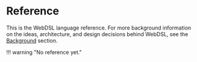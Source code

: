 # Reference
This is the WebDSL language reference. For more background information on the ideas, architecture, and design decisions behind WebDSL, see the [Background](../background/) section.

!!! warning "No reference yet."